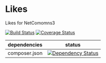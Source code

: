 Likes
==============

Likes for NetComomns3

[![Build Status](https://api.travis-ci.org/NetCommons3/Likes.png?branch=master)](https://travis-ci.org/NetCommons3/Likes)
[![Coverage Status](https://coveralls.io/repos/NetCommons3/Likes/badge.png?branch=master)](https://coveralls.io/r/NetCommons3/Likes?branch=master)

| dependencies  | status |
| ------------- | ------ |
| composer.json | [![Dependency Status](https://www.versioneye.com/user/projects/55208049529844d45300001f/badge.png)](https://www.versioneye.com/user/projects/55208049529844d45300001f) |

